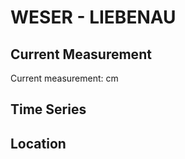 # WESER - LIEBENAU

## Current Measurement

Current measurement: <Value topic="rivers/pegel-online/WESER/LIEBENAU/measurementValue"/> cm

## Time Series

<TimeSeries topic="rivers/pegel-online/WESER/LIEBENAU/measurementValue" period="week" />

## Location

<WorldMap>
  <Marker lat="52.59420631611364" lon="9.112771601163026" labelTopic="rivers/pegel-online/WESER/LIEBENAU" />
</WorldMap>
